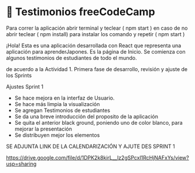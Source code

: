 
# 📌 Testimonios freeCodeCamp

Para correr la aplicación abrir terminal y teclear ( npm start ) en caso de no abrir teclear ( npm install) para instalar los comando y repetir ( npm start ) 


¡Hola! Esta es una aplicación desarrollada con React que representa una aplicación para aprenderJapones. 
Es la página de Inicio. Se comienza con algunos testimonios  de estudiantes de todo el mundo. 

de acuerdo a la Actividad 1. Primera fase de desarrollo, revisión y ajuste de los Sprints

Ajustes Sprint 1 

- Se hace mejora en la interfaz de Usuario. 
- Se hace más limpia la visualización 
- Se agregan Testimonios de estudiantes 
- Se da una breve introducción del proposito de la aplicación 
- Se quita el anterior black ground, poniendo uno de color blanco, para mejorar la presentación
- Se distribuyen mejor los elementos 

SE ADJUNTA LINK DE LA CALENDARIZACIÓN Y AJUTE DES SPRINT 1

https://drive.google.com/file/d/1DPK2k8kirL__lz2gSPcxl1RcHjNAFxYs/view?usp=sharing





